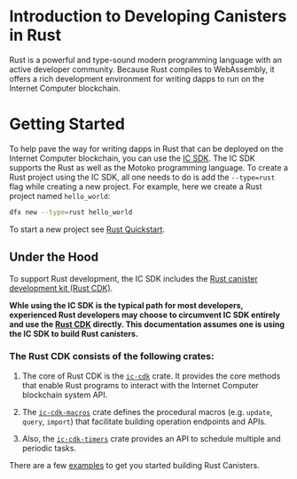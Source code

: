 # Introduction to Developing Canisters in Rust

Rust is a powerful and type-sound modern programming language with an active developer community. Because Rust compiles to WebAssembly, it offers a rich development environment for writing dapps to run on the Internet Computer blockchain. 

# Getting Started
To help pave the way for writing dapps in Rust that can be deployed on the Internet Computer blockchain, you can use the [IC SDK](../../setup/install/index.mdx). The IC SDK supports the Rust as well as the Motoko programming language. To create a Rust project using the IC SDK, all one needs to do is add the `--type=rust` flag while creating a new project. For example, here we create a Rust project named `hello_world`:

```bash
dfx new --type=rust hello_world
```

To start a new project see [Rust Quickstart](./rust-quickstart.md).

## Under the Hood

To support Rust development, the IC SDK includes the [Rust canister development kit (Rust CDK)](https://github.com/dfinity/cdk-rs). 

**Whle using the IC SDK is the typical path for most developers, experienced Rust developers may choose to circumvent IC SDK entirely and use the [Rust CDK](https://github.com/dfinity/cdk-rs) directly. This documentation assumes one is using the IC SDK to build Rust canisters.**

### The Rust CDK consists of the following crates:

1. The core of Rust CDK is the [`ic-cdk`](https://crates.io/crates/ic-cdk) crate. It provides the core methods that enable Rust programs to interact with the Internet Computer blockchain system API.

2. The [`ic-cdk-macros`](https://crates.io/crates/ic-cdk-macros) crate defines the procedural macros (e.g. `update`, `query`, `import`) that facilitate building operation endpoints and APIs.

3. Also, the [`ic-cdk-timers`](https://crates.io/crates/ic-cdk-timers) crate provides an API to schedule multiple and periodic tasks.

There are a few [examples](https://github.com/dfinity/cdk-rs/tree/main/examples) to get you started building Rust Canisters.